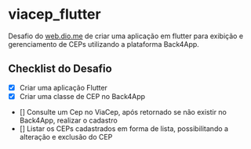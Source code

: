 # viacep_flutter

Desafio do [web.dio.me](https://web.dio.me) de criar uma aplicação em flutter para exibição e gerenciamento de CEPs utilizando a plataforma Back4App.

## Checklist do Desafio

- [x] Criar uma aplicação Flutter
- [x] Criar uma classe de CEP no Back4App
- [] Consulte um Cep no ViaCep, após retornado se não existir no Back4App, realizar o cadastro
- [] Listar os CEPs cadastrados em forma de lista, possibilitando a alteração e exclusão do CEP